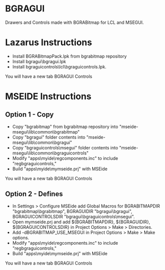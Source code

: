 # BGRAGUI

Drawers and Controls made with BGRABitmap for LCL and MSEGUI.

# Lazarus Instructions

* Install BGRABitmapPack.lpk from bgrabitmap repository
* Install bgragui\bgragui.lpk
* Install bgraguicontrols\lcl\bgraguicontrols.lpk.

You will have a new tab BGRAGUI Controls

# MSEIDE Instructions

## Option 1 - Copy

* Copy "bgrabitmap" from bgrabitmap repository into "mseide-msegui\lib\common\bgrabitmap\"
* Copy "bgragui" folder contents into "mseide-msegui\lib\common\bgragui\"
* Copy "bgraguicontrols\msegui\" folder contents into "mseide-msegui\lib\common\bgraguicontrols\"
* Modify "apps\myide\regcomponents.inc" to include "regbgraguicontrols,"
* Build "apps\myide\mymseide.prj" with MSEide

You will have a new tab BGRAGUI Controls

## Option 2 - Defines

* In Settings > Configure MSEide add Global Macros for BGRABITMAPDIR "bgrabitmap\bgrabitmap", BGRAGUIDIR "bgragui\bgragui", BGRAGUICONTROLSDIR "bgragui\bgraguicontrols\msegui\".
* Open mymseide.prj and add ${BGRABITMAPDIR}, ${BGRAGUIDIR}, ${BGRAGUICONTROLSDIR} in Project Options > Make > Directories.
* Add -dBGRABITMAP_USE_MSEGUI in Project Options > Make > Make options.
* Modify "apps\myide\regcomponents.inc" to include "regbgraguicontrols,"
* Build "apps\myide\mymseide.prj" with MSEide

You will have a new tab BGRAGUI Controls
